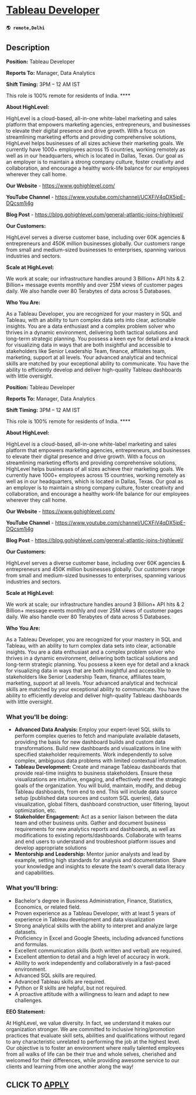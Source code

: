 # [Tableau Developer](https://www.remotewlb.com/apply/tableau-developer)  
###  
#### `🌎 remote,Delhi`  

## Description

  

 **Position:** Tableau Developer

 **Reports To:** Manager, Data Analytics

 **Shift Timing:** 3PM – 12 AM IST

This role is 100% remote for residents of India. ****

  

**About HighLevel:**

HighLevel is a cloud-based, all-in-one white-label marketing and sales platform that empowers marketing agencies, entrepreneurs, and businesses to elevate their digital presence and drive growth. With a focus on streamlining marketing efforts and providing comprehensive solutions, HighLevel helps businesses of all sizes achieve their marketing goals. We currently have 1000+ employees across 15 countries, working remotely as well as in our headquarters, which is located in Dallas, Texas. Our goal as an employer is to maintain a strong company culture, foster creativity and collaboration, and encourage a healthy work-life balance for our employees wherever they call home.

  

 **Our Website** \- https://www.gohighlevel.com/

 **YouTube Channel** \- https://www.youtube.com/channel/UCXFiV4qDX5ipE-DQcsm1j4g

**Blog Post** \- https://blog.gohighlevel.com/general-atlantic-joins-highlevel/

  

 **Our Customers:**

HighLevel serves a diverse customer base, including over 60K agencies & entrepreneurs and 450K million businesses globally. Our customers range from small and medium-sized businesses to enterprises, spanning various industries and sectors.

  

 **Scale at HighLevel:**

We work at scale; our infrastructure handles around 3 Billion+ API hits & 2 Billion+ message events monthly and over 25M views of customer pages daily. We also handle over 80 Terabytes of data across 5 Databases.

  

 **Who You Are:**

As a Tableau Developer, you are recognized for your mastery in SQL and Tableau, with an ability to turn complex data sets into clear, actionable insights. You are a data enthusiast and a complex problem solver who thrives in a dynamic environment, delivering both tactical solutions and long-term strategic planning. You possess a keen eye for detail and a knack for visualizing data in ways that are both insightful and accessible to stakeholders like Senior Leadership Team, finance, affiliates team, marketing, support at all levels. Your advanced analytical and technical skills are matched by your exceptional ability to communicate. You have the ability to efficiently develop and deliver high-quality Tableau dashboards with little oversight.

  

  

 **Position:** Tableau Developer

 **Reports To:** Manager, Data Analytics

 **Shift Timing:** 3PM – 12 AM IST

This role is 100% remote for residents of India. ****

  

**About HighLevel:**

HighLevel is a cloud-based, all-in-one white-label marketing and sales platform that empowers marketing agencies, entrepreneurs, and businesses to elevate their digital presence and drive growth. With a focus on streamlining marketing efforts and providing comprehensive solutions, HighLevel helps businesses of all sizes achieve their marketing goals. We currently have 1000+ employees across 15 countries, working remotely as well as in our headquarters, which is located in Dallas, Texas. Our goal as an employer is to maintain a strong company culture, foster creativity and collaboration, and encourage a healthy work-life balance for our employees wherever they call home.

  

 **Our Website** \- https://www.gohighlevel.com/

 **YouTube Channel** \- https://www.youtube.com/channel/UCXFiV4qDX5ipE-DQcsm1j4g

**Blog Post** \- https://blog.gohighlevel.com/general-atlantic-joins-highlevel/

  

 **Our Customers:**

HighLevel serves a diverse customer base, including over 60K agencies & entrepreneurs and 450K million businesses globally. Our customers range from small and medium-sized businesses to enterprises, spanning various industries and sectors.

  

 **Scale at HighLevel:**

We work at scale; our infrastructure handles around 3 Billion+ API hits & 2 Billion+ message events monthly and over 25M views of customer pages daily. We also handle over 80 Terabytes of data across 5 Databases.

  

 **Who You Are:**

As a Tableau Developer, you are recognized for your mastery in SQL and Tableau, with an ability to turn complex data sets into clear, actionable insights. You are a data enthusiast and a complex problem solver who thrives in a dynamic environment, delivering both tactical solutions and long-term strategic planning. You possess a keen eye for detail and a knack for visualizing data in ways that are both insightful and accessible to stakeholders like Senior Leadership Team, finance, affiliates team, marketing, support at all levels. Your advanced analytical and technical skills are matched by your exceptional ability to communicate. You have the ability to efficiently develop and deliver high-quality Tableau dashboards with little oversight.

  

### What you'll be doing:

*  **Advanced Data Analysis:** Employ your expert-level SQL skills to perform complex queries to fetch and manipulate available datasets, providing the basis for new dashboard builds and custom data transformations. Build new dashboards and visualizations in line with specified stakeholder requirements. Work independently to solve complex, ambiguous data problems with limited contextual information.
*  **Tableau Development:** Create and manage Tableau dashboards that provide real-time insights to business stakeholders. Ensure these visualizations are intuitive, engaging, and effectively meet the strategic goals of the organization. You will build, maintain, modify, and debug Tableau dashboards, from end to end. This will include data source setup (published data sources and custom SQL queries), data visualization, global filters, dashboard construction, user filtering, layout optimization, etc.
*  **Stakeholder Engagement:** Act as a senior liaison between the data team and other business units. Gather and document business requirements for new analytics reports and dashboards, as well as modifications to existing reports/dashboards. Collaborate with teams and end users to understand and troubleshoot platform issues and develop appropriate solutions
*  **Mentorship and Leadership:** Mentor junior analysts and lead by example, setting high standards for analysis and documentation. Share your knowledge and insights to elevate the team's overall data literacy and capabilities.

  

### What you'll bring:

* Bachelor's degree in Business Administration, Finance, Statistics, Economics, or related field.
* Proven experience as a Tableau Developer, with at least 5 years of experience in Tableau development and data visualization
* Strong analytical skills with the ability to interpret and analyze large datasets.
* Proficiency in Excel and Google Sheets, including advanced functions and formulas.
* Excellent communication skills (both written and verbal) are required. 
* Excellent attention to detail and a high level of accuracy in work.
* Ability to work independently and collaboratively in a fast-paced environment.
* Advanced SQL skills are required.
* Advanced Tableau skills are required.
* Python or R skills are helpful, but not required.
* A proactive attitude with a willingness to learn and adapt to new challenges.

  

 **EEO Statement:**

At HighLevel, we value diversity. In fact, we understand it makes our organization stronger. We are committed to inclusive hiring/promotion practices that evaluate skill sets, abilities and qualifications without regard to any characteristic unrelated to performing the job at the highest level. Our objective is to foster an environment where really talented employees from all walks of life can be their true and whole selves, cherished and welcomed for their differences, while providing awesome service to our clients and learning from one another along the way!

  

  
## CLICK TO [APPLY](https://www.remotewlb.com/apply/tableau-developer)

